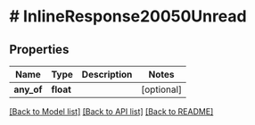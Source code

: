 # # InlineResponse20050Unread

## Properties

Name | Type | Description | Notes
------------ | ------------- | ------------- | -------------
**any_of** | **float** |  | [optional]

[[Back to Model list]](../../README.md#models) [[Back to API list]](../../README.md#endpoints) [[Back to README]](../../README.md)
